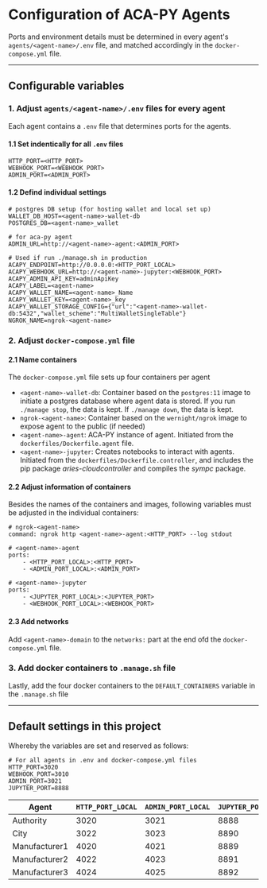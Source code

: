 # Configuration of ACA-PY Agents

Ports and environment details must be determined in every agent's `agents/<agent-name>/.env` file, and matched accordingly in the `docker-compose.yml` file.

---
## Configurable variables

### 1. Adjust `agents/<agent-name>/.env` files for every agent
Each agent contains a `.env` file that determines ports for the agents. 

#### 1.1 Set indentically for all `.env` files
```
HTTP_PORT=<HTTP_PORT>
WEBHOOK_PORT=<WEBHOOK_PORT>
ADMIN_PORT=<ADMIN_PORT>
```

#### 1.2 Defind individual settings
```
# postgres DB setup (for hosting wallet and local set up)
WALLET_DB_HOST=<agent-name>-wallet-db
POSTGRES_DB=<agent-name>_wallet

# for aca-py agent
ADMIN_URL=http://<agent-name>-agent:<ADMIN_PORT>

# Used if run ./manage.sh in production
ACAPY_ENDPOINT=http://0.0.0.0:<HTTP_PORT_LOCAL>
ACAPY_WEBHOOK_URL=http://<agent-name>-jupyter:<WEBHOOK_PORT>
ACAPY_ADMIN_API_KEY=adminApiKey
ACAPY_LABEL=<agent-name>
ACAPY_WALLET_NAME=<agent-name>_Name
ACAPY_WALLET_KEY=<agent-name>_key
ACAPY_WALLET_STORAGE_CONFIG={"url":"<agent-name>-wallet-db:5432","wallet_scheme":"MultiWalletSingleTable"}
NGROK_NAME=ngrok-<agent-name>
```

### 2. Adjust `docker-compose.yml` file 

#### 2.1 Name containers
The `docker-compose.yml` file sets up four containers per agent

* `<agent-name>-wallet-db`: Container based on the `postgres:11` image to initiate a postgres database where agent data is stored. If you run `./manage stop`, the data is kept. If `./manage down`, the data is kept. 
* `ngrok-<agent-name>`: Container based on the `wernight/ngrok` image to expose agent to the public (if needed)
* `<agent-name>-agent`: ACA-PY instance of agent. Initiated from the `dockerfiles/Dockerfile.agent` file.
* `<agent-name>-jupyter`: Creates notebooks to interact with agents. Initiated from the `dockerfiles/Dockerfile.controller`, and includes the pip package *aries-cloudcontroller* and compiles the *sympc* package.

#### 2.2 Adjust information of containers
Besides the names of the containers and images, following variables must be adjusted in the individual containers: 
```
# ngrok-<agent-name>
command: ngrok http <agent-name>-agent:<HTTP_PORT> --log stdout

# <agent-name>-agent
ports:
    - <HTTP_PORT_LOCAL>:<HTTP_PORT>
    - <ADMIN_PORT_LOCAL>:<ADMIN_PORT>
    
# <agent-name>-jupyter
ports:
    - <JUPYTER_PORT_LOCAL>:<JUPYTER_PORT>
    - <WEBHOOK_PORT_LOCAL>:<WEBHOOK_PORT>
```

#### 2.3 Add networks

Add `<agent-name>-domain` to the `networks:` part at the end ofd the `docker-compose.yml` file.

### 3. Add docker containers to `.manage.sh` file

Lastly, add the four docker containers to the `DEFAULT_CONTAINERS` variable in the `.manage.sh` file

---
## Default settings in this project
Whereby the variables are set and reserved as follows:

```
# For all agents in .env and docker-compose.yml files
HTTP_PORT=3020
WEBHOOK_PORT=3010
ADMIN_PORT=3021
JUPYTER_PORT=8888
```

| Agent | `HTTP_PORT_LOCAL` | `ADMIN_PORT_LOCAL` | `JUPYTER_PORT_LOCAL` | `WEBHOOK_PORT_LOCAL` |
| --- | --- | --- | --- | --- |
| Authority | 3020 | 3021 | 8888 | 3010 |
| City | 3022 |3023  | 8890 | 3011 |
| Manufacturer1 | 4020 | 4021 | 8889 | 4010 |
| Manufacturer2 | 4022 | 4023 | 8891 | 4011 |
| Manufacturer3 | 4024 | 4025 | 8892 | 4012 |